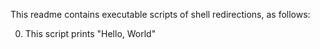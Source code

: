 This readme contains executable scripts of shell redirections, as follows:

0. This script prints "Hello, World"
